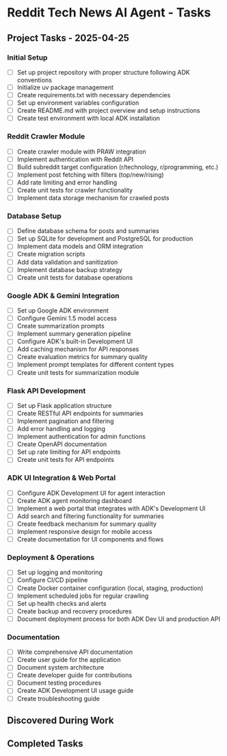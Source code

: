 # Reddit Tech News AI Agent - Tasks

## Project Tasks - 2025-04-25

### Initial Setup

- [ ] Set up project repository with proper structure following ADK conventions
- [ ] Initialize uv package management
- [ ] Create requirements.txt with necessary dependencies
- [ ] Set up environment variables configuration
- [ ] Create README.md with project overview and setup instructions
- [ ] Create test environment with local ADK installation

### Reddit Crawler Module

- [ ] Create crawler module with PRAW integration
- [ ] Implement authentication with Reddit API
- [ ] Build subreddit target configuration (r/technology, r/programming, etc.)
- [ ] Implement post fetching with filters (top/new/rising)
- [ ] Add rate limiting and error handling
- [ ] Create unit tests for crawler functionality
- [ ] Implement data storage mechanism for crawled posts

### Database Setup

- [ ] Define database schema for posts and summaries
- [ ] Set up SQLite for development and PostgreSQL for production
- [ ] Implement data models and ORM integration
- [ ] Create migration scripts
- [ ] Add data validation and sanitization
- [ ] Implement database backup strategy
- [ ] Create unit tests for database operations

### Google ADK & Gemini Integration

- [ ] Set up Google ADK environment
- [ ] Configure Gemini 1.5 model access
- [ ] Create summarization prompts
- [ ] Implement summary generation pipeline
- [ ] Configure ADK's built-in Development UI
- [ ] Add caching mechanism for API responses
- [ ] Create evaluation metrics for summary quality
- [ ] Implement prompt templates for different content types
- [ ] Create unit tests for summarization module

### Flask API Development

- [ ] Set up Flask application structure
- [ ] Create RESTful API endpoints for summaries
- [ ] Implement pagination and filtering
- [ ] Add error handling and logging
- [ ] Implement authentication for admin functions
- [ ] Create OpenAPI documentation
- [ ] Set up rate limiting for API endpoints
- [ ] Create unit tests for API endpoints

### ADK UI Integration & Web Portal

- [ ] Configure ADK Development UI for agent interaction
- [ ] Create ADK agent monitoring dashboard
- [ ] Implement a web portal that integrates with ADK's Development UI
- [ ] Add search and filtering functionality for summaries
- [ ] Create feedback mechanism for summary quality
- [ ] Implement responsive design for mobile access
- [ ] Create documentation for UI components and flows

### Deployment & Operations

- [ ] Set up logging and monitoring
- [ ] Configure CI/CD pipeline
- [ ] Create Docker container configuration (local, staging, production)
- [ ] Implement scheduled jobs for regular crawling
- [ ] Set up health checks and alerts
- [ ] Create backup and recovery procedures
- [ ] Document deployment process for both ADK Dev UI and production API

### Documentation

- [ ] Write comprehensive API documentation
- [ ] Create user guide for the application
- [ ] Document system architecture
- [ ] Create developer guide for contributions
- [ ] Document testing procedures
- [ ] Create ADK Development UI usage guide
- [ ] Create troubleshooting guide

## Discovered During Work

<!-- New tasks discovered during development will be added here -->

## Completed Tasks
<!-- Tasks will be moved here when completed with date -->